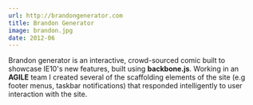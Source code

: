 ```yaml
---
url: http://brandongenerator.com
title: Brandon Generator
image: brandon.jpg
date: 2012-06
---
```

Brandon generator is an interactive, crowd-sourced comic built to showcase IE10's new features, built using **backbone.js**. Working in an **AGILE** team I created several of the scaffolding elements of the site (e.g footer menus, taskbar notifications) that responded intelligently to user interaction with the site.